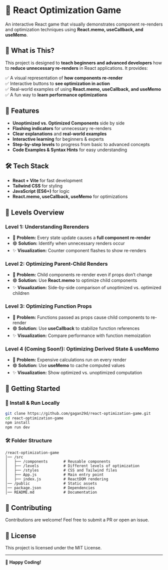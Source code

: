 # 🚀 React Optimization Game

An interactive React game that visually demonstrates component re-renders and optimization techniques using **React.memo, useCallback, and useMemo**.

## 📌 What is This?
This project is designed to **teach beginners and advanced developers** how to **reduce unnecessary re-renders** in React applications. It provides:

✅ A visual representation of **how components re-render**  
✅ Interactive buttons to **see optimization in action**  
✅ Real-world examples of using **React.memo, useCallback, and useMemo**  
✅ A fun way to **learn performance optimizations**  

## 🎯 Features
- **Unoptimized vs. Optimized Components** side by side
- **Flashing indicators** for unnecessary re-renders
- **Clear explanations** and **real-world examples**
- **Interactive learning** for beginners & experts
- **Step-by-step levels** to progress from basic to advanced concepts
- **Code Examples & Syntax Hints** for easy understanding

## 🛠 Tech Stack
- **React + Vite** for fast development  
- **Tailwind CSS** for styling  
- **JavaScript (ES6+)** for logic  
- **React.memo, useCallback, useMemo** for optimizations  

## 📌 Levels Overview
### **Level 1: Understanding Rerenders**
- 🔴 **Problem:** Every state update causes a **full component re-render**
- 🟢 **Solution:** Identify when unnecessary renders occur
- ✨ **Visualization:** Counter component flashes to show re-renders

### **Level 2: Optimizing Parent-Child Renders**
- 🔴 **Problem:** Child components re-render even if props don’t change
- 🟢 **Solution:** Use **React.memo** to optimize child components
- ✨ **Visualization:** Side-by-side comparison of unoptimized vs. optimized children

### **Level 3: Optimizing Function Props**
- 🔴 **Problem:** Functions passed as props cause child components to re-render
- 🟢 **Solution:** Use **useCallback** to stabilize function references
- ✨ **Visualization:** Compare performance with function memoization

### **Level 4 (Coming Soon!): Optimizing Derived State & useMemo**
- 🔴 **Problem:** Expensive calculations run on every render
- 🟢 **Solution:** Use **useMemo** to cache computed values
- ✨ **Visualization:** Show optimized vs. unoptimized computation

## 🚀 Getting Started
### 📌 **Install & Run Locally**
```sh
git clone https://github.com/gagan29d/react-optimization-game.git
cd react-optimization-game
npm install
npm run dev
```

### 🛠 **Folder Structure**
```
/react-optimization-game
│── /src
│   ├── /components       # Reusable components
│   ├── /levels           # Different levels of optimization
│   ├── /styles           # CSS and Tailwind files
│   ├── App.js            # Main entry point
│   ├── index.js          # ReactDOM rendering
│── /public               # Static assets
│── package.json          # Dependencies
│── README.md             # Documentation
```

## 🤝 Contributing
Contributions are welcome! Feel free to submit a PR or open an issue.

## 📜 License
This project is licensed under the MIT License.

---
🚀 **Happy Coding!**
